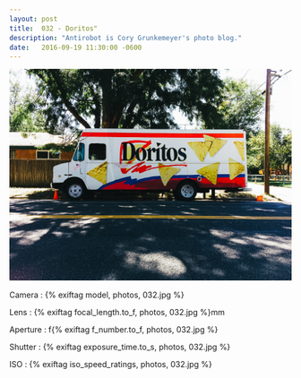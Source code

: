 ```yaml
---
layout: post
title:  032 - Doritos"
description: "Antirobot is Cory Grunkemeyer's photo blog."
date:   2016-09-19 11:30:00 -0600
---
```


![032 - Doritos](/photos/032.jpg)

Camera
: {% exiftag model, photos, 032.jpg %}

Lens
: {% exiftag focal_length.to_f, photos, 032.jpg %}mm

Aperture
: f{% exiftag f_number.to_f, photos, 032.jpg %}

Shutter
: {% exiftag exposure_time.to_s, photos, 032.jpg %}

ISO
: {% exiftag iso_speed_ratings, photos, 032.jpg %}
